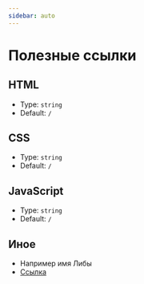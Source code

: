 ```yaml
---
sidebar: auto
---
```


# Полезные ссылки

## HTML

- Type: `string`
- Default: `/`

## CSS

- Type: `string`
- Default: `/`

## JavaScript

- Type: `string`
- Default: `/`

## Иное

- Например имя Либы
- [Ссылка](https://github.com/vuejs/vuepress/tree/master/packages/%40vuepress/core)
